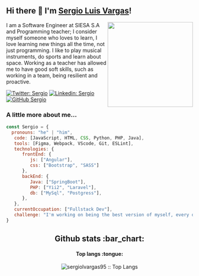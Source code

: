 ### <h2> Hi there 👋 I'm [Sergio Luis Vargas](https://vargasdev.com)!</h2>

<img align='right' src="https://media.giphy.com/media/M9gbBd9nbDrOTu1Mqx/giphy.gif" width="230">
 
I am a Software Engineer at SIESA S.A and Programming teacher; I consider myself someone who loves to learn, I love learning new things all the time, not just programming. I like to play musical instruments, do sports and learn about space. Working as a teacher has allowed me to have good soft skills, such as working in a team, being resilient and proactive.

[![Twitter: Sergio](https://img.shields.io/twitter/follow/VargasDev05?style=social)](https://twitter.com/VargasDev05)
[![Linkedin: Sergio](https://img.shields.io/badge/-sergiovargas95-blue?style=flat-square&logo=Linkedin&logoColor=white&link=https://www.linkedin.com/in/sergiovargas95/)](https://www.linkedin.com/in/sergiovargas95/)
[![GitHub Sergio](https://img.shields.io/github/followers/sergiolvargas95?label=follow&style=social)](https://github.com/sergiolvargas95)


### A little more about me...  

```javascript
const Sergio = {
  pronouns: "he" | "him",
   code: [JavaScript, HTML, CSS, Python, PHP, Java],
   tools: [Figma, Webpack, VScode, Git, ESLint],
   technologies: {
      frontEnd: {
         js: ["Angular"],
         css: ["Bootstrap", "SASS"]
      },
      backEnd: {
         Java: ["SpringBoot"],
         PHP: ["Yii2", "Laravel"],
         db: ["MySql", "Postgress"],
      },
   },
   currentOccupation: ["Fullstack Dev"],
   challenge: "I'm working on being the best version of myself, every day.",
}
```

<h2 align="center">Github stats :bar_chart:</h2>
<h4 align="center">Top langs :tongue:</h4>

<p align="center"><img src="https://github-readme-stats.vercel.app/api/top-langs/?username=sergiolvargas95&langs_count=10&theme=tokyonight&layout=compact" alt="sergiolvargas95 :: Top Langs" /></p>
